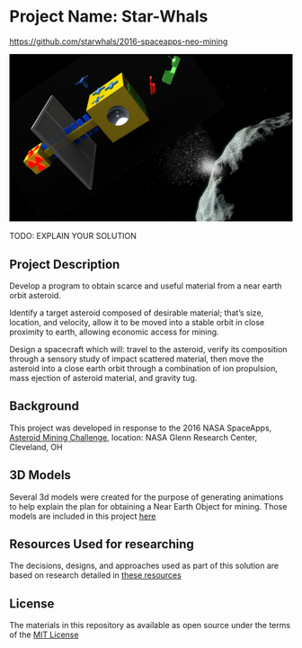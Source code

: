 # Project Name: Star-Whals
https://github.com/starwhals/2016-spaceapps-neo-mining

![Rendered image of Satellite](images/mission_landing.png "Rendered image of Satellite with Drone and Launcher deploying")

TODO: EXPLAIN YOUR SOLUTION

## Project Description
Develop a program to obtain scarce and useful material from a near earth orbit asteroid.

Identify a target asteroid composed of desirable material; that’s size, location, and velocity, allow it to be moved into a stable orbit in close proximity to earth, allowing economic access for mining.

Design a spacecraft which will: travel to the asteroid, verify its composition through a sensory study of impact scattered material, then move the asteroid into a close earth orbit through a combination of ion propulsion, mass ejection of asteroid material, and gravity tug.


## Background
This project was developed in response to the 2016 NASA SpaceApps, [Asteroid Mining Challenge](https://2016.spaceappschallenge.org/challenges/solar-system/asteroid-mining), location: NASA Glenn Research Center, Cleveland, OH

## 3D Models
Several 3d models were created for the purpose of generating animations to help explain the plan for obtaining a Near Earth Object for mining.  Those models are included in this project [here](MODELS.md)

## Resources Used for researching
The decisions, designs, and approaches used as part of this solution are based on research detailed in [these resources](RESOURCES-USED.md)

## License

The materials in this repository as available as open source under the terms of the [MIT License](license.md)
